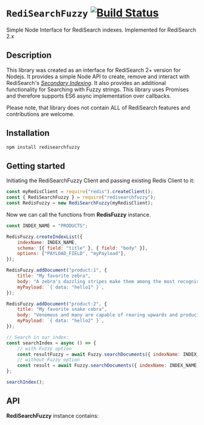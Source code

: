 # `RediSearchFuzzy` [![Build Status](https://travis-ci.com/ankeris/RediSearchFuzzy.svg?branch=master)](https://travis-ci.com/ankeris/RediSearchFuzzy)

Simple Node Interface for RediSearch indexes. Implemented for RediSearch 2.x

## Description

This library was created as an interface for RediSearch 2+ version for Nodejs.
It provides a simple Node API to create, remove and interact with RediSearch's [_Secondary Indexing_](https://oss.redislabs.com/redisearch/). It also provides an additional functionality for Searching with Fuzzy strings.
This library uses Promises and therefore supports ES6 async implementation over callbacks.

Please note, that library does not contain ALL of RediSearch features and contributions are welcome.

## Installation

```bash
npm install redisearchfuzzy
```

## Getting started

Initiating the RediSearchFuzzy Client and passing existing Redis Client to it:

```js
const myRedisClient = require("redis").createClient();
const { RediSearchFuzzy } = require("redisearchfuzzy");
const RedisFuzzy = new RediSearchFuzzy(myRedisClient);
```

Now we can call the functions from **RedisFuzzy** instance.

```js
const INDEX_NAME = "PRODUCTS";

RedisFuzzy.createIndexList({
    indexName: INDEX_NAME,
    schema: [{ field: "title" }, { field: "body" }],
    options: ["PAYLOAD_FIELD", "myPayload"],
});

RedisFuzzy.addDocument("product:1", {
    title: "My favorite zebra",
    body: "A zebra's dazzling stripes make them among the most recognisable mammals",
    myPayload: `{ data: "hello1" }`,
});

RedisFuzzy.addDocument("product:2", {
    title: "My favorite snake cobra",
    body: "Venomous and many are capable of rearing upwards and producing a hood when threatened",
    myPayload: `{ data: "hello2" }`,
});

// Search in our index:
const searchIndex = async () => {
    // with Fuzzy option
    const resultFuzzy = await Fuzzy.searchDocuments({ indexName: INDEX_NAME, query: "Venom", useFuzzy: true });
    // without Fuzzy option
    const result = await Fuzzy.searchDocuments({ indexName: INDEX_NAME, query: "Venom" });
};

searchIndex();
```

## API

**RediSearchFuzzy** instance contains:
